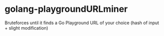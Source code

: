 # golang-playgroundURLminer
Bruteforces until it finds a Go Playground URL of your choice (hash of input + slight modification)
